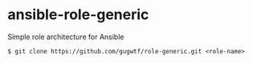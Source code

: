 # ansible-role-generic

Simple role architecture for Ansible

```
$ git clone https://github.com/gugwtf/role-generic.git <role-name>
```